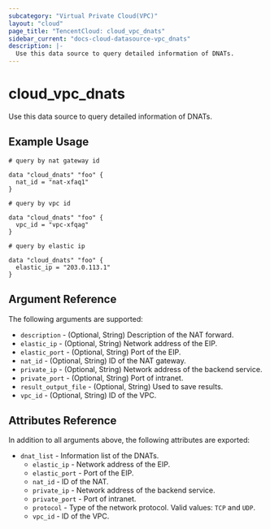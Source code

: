 ```yaml
---
subcategory: "Virtual Private Cloud(VPC)"
layout: "cloud"
page_title: "TencentCloud: cloud_vpc_dnats"
sidebar_current: "docs-cloud-datasource-vpc_dnats"
description: |-
  Use this data source to query detailed information of DNATs.
---
```


# cloud_vpc_dnats

Use this data source to query detailed information of DNATs.

## Example Usage

```hcl
# query by nat gateway id

data "cloud_dnats" "foo" {
  nat_id = "nat-xfaq1"
}

# query by vpc id

data "cloud_dnats" "foo" {
  vpc_id = "vpc-xfqag"
}

# query by elastic ip

data "cloud_dnats" "foo" {
  elastic_ip = "203.0.113.1"
}
```

## Argument Reference

The following arguments are supported:

* `description` - (Optional, String) Description of the NAT forward.
* `elastic_ip` - (Optional, String) Network address of the EIP.
* `elastic_port` - (Optional, String) Port of the EIP.
* `nat_id` - (Optional, String) ID of the NAT gateway.
* `private_ip` - (Optional, String) Network address of the backend service.
* `private_port` - (Optional, String) Port of intranet.
* `result_output_file` - (Optional, String) Used to save results.
* `vpc_id` - (Optional, String) ID of the VPC.

## Attributes Reference

In addition to all arguments above, the following attributes are exported:

* `dnat_list` - Information list of the DNATs.
  * `elastic_ip` - Network address of the EIP.
  * `elastic_port` - Port of the EIP.
  * `nat_id` - ID of the NAT.
  * `private_ip` - Network address of the backend service.
  * `private_port` - Port of intranet.
  * `protocol` - Type of the network protocol. Valid values: `TCP` and `UDP`.
  * `vpc_id` - ID of the VPC.


